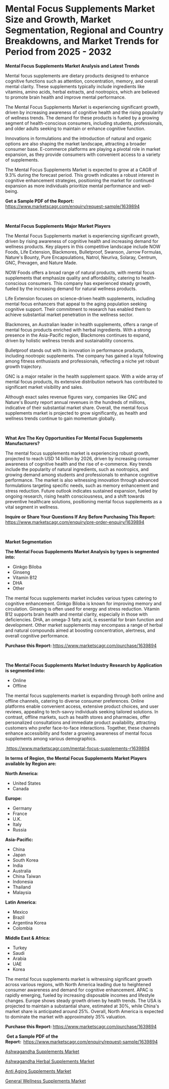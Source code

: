 <p><h1>Mental Focus Supplements Market Size and Growth, Market Segmentation, Regional and Country Breakdowns, and Market Trends for Period from 2025 -  2032</h1></p><p><strong>Mental Focus Supplements Market Analysis and Latest Trends</strong></p>
<p><p>Mental focus supplements are dietary products designed to enhance cognitive functions such as attention, concentration, memory, and overall mental clarity. These supplements typically include ingredients like vitamins, amino acids, herbal extracts, and nootropics, which are believed to promote brain health and improve mental performance.</p><p>The Mental Focus Supplements Market is experiencing significant growth, driven by increasing awareness of cognitive health and the rising popularity of wellness trends. The demand for these products is fueled by a growing segment of health-conscious consumers, including students, professionals, and older adults seeking to maintain or enhance cognitive function.</p><p>Innovations in formulations and the introduction of natural and organic options are also shaping the market landscape, attracting a broader consumer base. E-commerce platforms are playing a pivotal role in market expansion, as they provide consumers with convenient access to a variety of supplements.</p><p>The Mental Focus Supplements Market is expected to grow at a CAGR of 9.3% during the forecast period. This growth indicates a robust interest in cognitive enhancement strategies, positioning the market for continued expansion as more individuals prioritize mental performance and well-being.</p></p>
<p><strong>Get a Sample PDF of the Report:&nbsp;</strong> <a href="https://www.marketscagr.com/enquiry/request-sample/1639894?utm_campaign=2031&utm_medium=2&utm_source=Github&utm_content=ia&utm_term=04042025&utm_id=mental-focus-supplements">https://www.marketscagr.com/enquiry/request-sample/1639894</a></p>
<p>&nbsp;</p>
<p><strong>Mental Focus Supplements Major Market Players</strong></p>
<p><p>The Mental Focus Supplements market is experiencing significant growth, driven by rising awareness of cognitive health and increasing demand for wellness products. Key players in this competitive landscape include NOW Foods, Life Extension, Blackmores, Bulletproof, Swanson, Jarrow Formulas, Nature's Bounty, Pure Encapsulations, Natrol, Neuriva, Solaray, Centrum, GNC, Prevagen, and Nature Made.</p><p>NOW Foods offers a broad range of natural products, with mental focus supplements that emphasize quality and affordability, catering to health-conscious consumers. This company has experienced steady growth, fueled by the increasing demand for natural wellness products.</p><p>Life Extension focuses on science-driven health supplements, including mental focus enhancers that appeal to the aging population seeking cognitive support. Their commitment to research has enabled them to achieve substantial market penetration in the wellness sector.</p><p>Blackmores, an Australian leader in health supplements, offers a range of mental focus products enriched with herbal ingredients. With a strong presence in the Asia-Pacific region, Blackmores continues to expand, driven by holistic wellness trends and sustainability concerns.</p><p>Bulletproof stands out with its innovation in performance products, including nootropic supplements. The company has gained a loyal following among fitness enthusiasts and professionals, reflecting a niche yet robust growth trajectory.</p><p>GNC is a major retailer in the health supplement space. With a wide array of mental focus products, its extensive distribution network has contributed to significant market visibility and sales.</p><p>Although exact sales revenue figures vary, companies like GNC and Nature's Bounty report annual revenues in the hundreds of millions, indicative of their substantial market share. Overall, the mental focus supplements market is projected to grow significantly, as health and wellness trends continue to gain momentum globally.</p></p>
<p>&nbsp;</p>
<p><strong>What Are The Key Opportunities For Mental Focus Supplements Manufacturers?</strong></p>
<p><p>The mental focus supplements market is experiencing robust growth, projected to reach USD 14 billion by 2026, driven by increasing consumer awareness of cognitive health and the rise of e-commerce. Key trends include the popularity of natural ingredients, such as nootropics, and growing demand among students and professionals to enhance cognitive performance. The market is also witnessing innovation through advanced formulations targeting specific needs, such as memory enhancement and stress reduction. Future outlook indicates sustained expansion, fueled by ongoing research, rising health consciousness, and a shift towards preventive healthcare solutions, positioning mental focus supplements as a vital segment in wellness.</p></p>
<p><strong>Inquire or Share Your Questions If Any Before Purchasing This Report:</strong> <a href="https://www.marketscagr.com/enquiry/pre-order-enquiry/1639894?utm_campaign=2031&utm_medium=2&utm_source=Github&utm_content=ia&utm_term=04042025&utm_id=mental-focus-supplements">https://www.marketscagr.com/enquiry/pre-order-enquiry/1639894</a></p>
<p>&nbsp;</p>
<p><strong>Market Segmentation</strong></p>
<p><strong>The Mental Focus Supplements Market Analysis by types is segmented into:</strong></p>
<p><ul><li>Ginkgo Biloba</li><li>Ginseng</li><li>Vitamin B12</li><li>DHA</li><li>Other</li></ul></p>
<p><p>The mental focus supplements market includes various types catering to cognitive enhancement. Ginkgo Biloba is known for improving memory and circulation. Ginseng is often used for energy and stress reduction. Vitamin B12 supports brain health and mental clarity, especially in those with deficiencies. DHA, an omega-3 fatty acid, is essential for brain function and development. Other market supplements may encompass a range of herbal and natural compounds aimed at boosting concentration, alertness, and overall cognitive performance.</p></p>
<p><strong>Purchase this Report:&nbsp;</strong><a href="https://www.marketscagr.com/purchase/1639894?utm_campaign=2031&utm_medium=2&utm_source=Github&utm_content=ia&utm_term=04042025&utm_id=mental-focus-supplements">https://www.marketscagr.com/purchase/1639894</a></p>
<p>&nbsp;</p>
<p><strong>The Mental Focus Supplements Market Industry Research by Application is segmented into:</strong></p>
<p><ul><li>Online</li><li>Offline</li></ul></p>
<p><p>The mental focus supplements market is expanding through both online and offline channels, catering to diverse consumer preferences. Online platforms enable convenient access, extensive product choices, and user reviews, appealing to tech-savvy individuals seeking tailored solutions. In contrast, offline markets, such as health stores and pharmacies, offer personalized consultations and immediate product availability, attracting customers who prefer face-to-face interactions. Together, these channels enhance accessibility and foster a growing awareness of mental focus supplements among various demographics.</p></p>
<p><a href="https://www.marketscagr.com/mental-focus-supplements-r1639894?utm_campaign=2031&utm_medium=2&utm_source=Github&utm_content=ia&utm_term=04042025&utm_id=mental-focus-supplements">&nbsp;https://www.marketscagr.com/mental-focus-supplements-r1639894</a></p>
<p><strong>In terms of Region, the Mental Focus Supplements Market Players available by Region are:</strong></p>
<p>
    <p> <strong> North America: </strong>
        <ul>
            <li>United States</li>
            <li>Canada</li>
        </ul>
        </p> 
    <p> <strong> Europe: </strong>
        <ul>
            <li>Germany</li>
            <li>France</li>
            <li>U.K.</li>
            <li>Italy</li>
            <li>Russia</li>
        </ul>
        </p> 
    <p> <strong> Asia-Pacific: </strong>
        <ul>
            <li>China</li>
            <li>Japan</li>
            <li>South Korea</li>
            <li>India</li>
            <li>Australia</li>
            <li>China Taiwan</li>
            <li>Indonesia</li>
            <li>Thailand</li>
            <li>Malaysia</li>
        </ul>
        </p> 
    <p> <strong> Latin America: </strong>
        <ul>
            <li>Mexico</li>
            <li>Brazil</li>
            <li>Argentina Korea</li>
            <li>Colombia</li>
        </ul>
        </p> 
    <p> <strong> Middle East & Africa: </strong>
        <ul>
            <li>Turkey</li>
            <li>Saudi</li>
            <li>Arabia</li>
            <li>UAE</li>
            <li>Korea</li>
        </ul>
    </p>
    </p>
<p><p>The mental focus supplements market is witnessing significant growth across various regions, with North America leading due to heightened consumer awareness and demand for cognitive enhancement. APAC is rapidly emerging, fueled by increasing disposable incomes and lifestyle changes. Europe shows steady growth driven by health trends. The USA is projected to maintain a substantial share, estimated at 30%, while China's market share is anticipated around 25%. Overall, North America is expected to dominate the market with approximately 35% valuation.</p></p>
<p><strong>Purchase this Report: </strong><a href="https://www.marketscagr.com/purchase/1639894?utm_campaign=2031&utm_medium=2&utm_source=Github&utm_content=ia&utm_term=04042025&utm_id=mental-focus-supplements">https://www.marketscagr.com/purchase/1639894</a></p>
<p>&nbsp;<strong>Get a Sample PDF of the Report:&nbsp;&nbsp;</strong><a href="https://www.marketscagr.com/enquiry/request-sample/1639894?utm_campaign=2031&utm_medium=2&utm_source=Github&utm_content=ia&utm_term=04042025&utm_id=mental-focus-supplements">https://www.marketscagr.com/enquiry/request-sample/1639894</a></p>
<p><strong></strong></p>
<p><p><a href="https://github.com/wileonie19657/Market-Research-Report-List-1/blob/main/ashwagandha-supplements-market.md?utm_campaign=2031&utm_medium=2&utm_source=Github&utm_content=ia&utm_term=04042025&utm_id=mental-focus-supplements">Ashwagandha Supplements Market</a></p><p><a href="https://github.com/PeterParrish5/Market-Research-Report-List-7/blob/main/ashwagandha-herbal-supplements-market.md?utm_campaign=2031&utm_medium=2&utm_source=Github&utm_content=ia&utm_term=04042025&utm_id=mental-focus-supplements">Ashwagandha Herbal Supplements Market</a></p><p><a href="https://github.com/balbajagatr1/Market-Research-Report-List-1/blob/main/anti-aging-supplements-market.md?utm_campaign=2031&utm_medium=2&utm_source=Github&utm_content=ia&utm_term=04042025&utm_id=mental-focus-supplements">Anti Aging Supplements Market</a></p><p><a href="https://github.com/aloyoarmahvr/Market-Research-Report-List-1/blob/main/general-wellness-supplements-market.md?utm_campaign=2031&utm_medium=2&utm_source=Github&utm_content=ia&utm_term=04042025&utm_id=mental-focus-supplements">General Wellness Supplements Market</a></p></p>